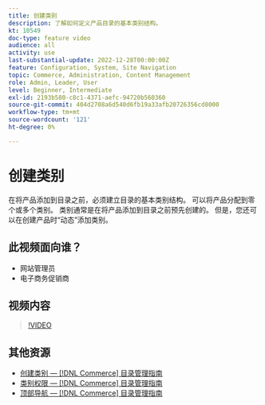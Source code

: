 ```yaml
---
title: 创建类别
description: 了解如何定义产品目录的基本类别结构。
kt: 10549
doc-type: feature video
audience: all
activity: use
last-substantial-update: 2022-12-28T00:00:00Z
feature: Configuration, System, Site Navigation
topic: Commerce, Administration, Content Management
role: Admin, Leader, User
level: Beginner, Intermediate
exl-id: 2193b580-c8c1-4371-aefc-94720b560360
source-git-commit: 404d2708a6d540d6fb19a33afb20726356cd8000
workflow-type: tm+mt
source-wordcount: '121'
ht-degree: 0%

---
```


# 创建类别

在将产品添加到目录之前，必须建立目录的基本类别结构。 可以将产品分配到零个或多个类别。 类别通常是在将产品添加到目录之前预先创建的。 但是，您还可以在创建产品时“动态”添加类别。

## 此视频面向谁？

- 网站管理员
- 电子商务促销商

## 视频内容

>[!VIDEO](https://video.tv.adobe.com/v/343746?quality=12&learn=on)

## 其他资源

- [创建类别 —  [!DNL Commerce] 目录管理指南](https://experienceleague.adobe.com/docs/commerce-admin/catalog/categories/create/category-create.html)
- [类别权限 —  [!DNL Commerce] 目录管理指南](https://experienceleague.adobe.com/docs/commerce-admin/catalog/categories/category-permissions.html)
- [顶部导航 —  [!DNL Commerce] 目录管理指南](https://experienceleague.adobe.com/docs/commerce-admin/catalog/catalog/navigation/navigation-top.html)
